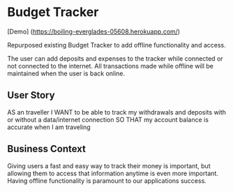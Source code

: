 # Budget Tracker

[Demo] (https://boiling-everglades-05608.herokuapp.com/)

Repurposed existing Budget Tracker to add offline functionality and access.

The user can add deposits and expenses to the tracker while connected or not connected to the internet.  All transactions made while offline will be maintained when the user is back online.

## User Story
AS an traveller
I WANT to be able to track my withdrawals and deposits with or without a data/internet connection
SO THAT my account balance is accurate when I am traveling

## Business Context
Giving users a fast and easy way to track their money is important, but allowing them to access that information anytime is even more important. Having offline functionality is paramount to our applications success.
